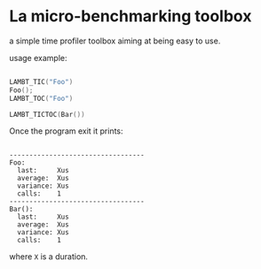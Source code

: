 # La micro-benchmarking toolbox
a simple time profiler toolbox aiming at being easy to use.

usage example:

```cpp

LAMBT_TIC("Foo")
Foo();
LAMBT_TOC("Foo")

LAMBT_TICTOC(Bar())

```

Once the program exit it prints:

```terminal

----------------------------------
Foo:
  last:     Xus
  average:  Xus
  variance: Xus
  calls:    1
----------------------------------
Bar():
  last:     Xus
  average:  Xus
  variance: Xus
  calls:    1

```

where `X` is a duration.
